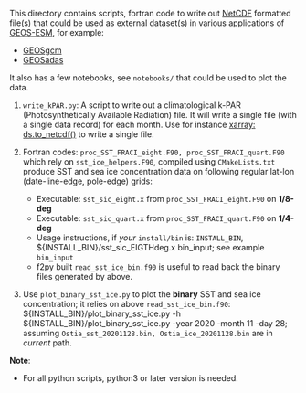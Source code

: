 This directory contains scripts, fortran code to write out [NetCDF](https://www.unidata.ucar.edu/software/netcdf/) formatted file(s) that could be
used as external dataset(s) in various applications of [GEOS-ESM](https://github.com/GEOS-ESM), for example:
- [GEOSgcm](https://github.com/GEOS-ESM/GEOSgcm)
- [GEOSadas](https://github.com/GEOS-ESM/GEOSadas)

It also has a few notebooks, see `notebooks/` that could be used to plot the data.

1. `write_kPAR.py`: A script to write out a climatological k-PAR (Photosynthetically Available Radiation) file.
   It will write a single file (with a single data record) for each month.
   Use for instance [xarray: ds.to_netcdf()](https://xarray.pydata.org/en/stable/generated/xarray.Dataset.to_netcdf.html) to write a single file.

2. Fortran codes: `proc_SST_FRACI_eight.F90, proc_SST_FRACI_quart.F90` which rely on `sst_ice_helpers.F90`, compiled using `CMakeLists.txt` produce
   SST and sea ice concentration data on following regular lat-lon (date-line-edge, pole-edge) grids:
   - Executable: `sst_sic_eight.x` from `proc_SST_FRACI_eight.F90` on **1/8-deg**
   - Executable: `sst_sic_quart.x` from `proc_SST_FRACI_quart.F90` on **1/4-deg**
   - Usage instructions, if _your_ `install/bin` is: `INSTALL_BIN`,
     ${INSTALL_BIN}/sst_sic_EIGTHdeg.x bin_input; see example `bin_input`
   - f2py built `read_sst_ice_bin.f90` is useful to read back the binary files generated by above.

3. Use `plot_binary_sst_ice.py` to plot the **binary** SST and sea ice concentration; it relies on above `read_sst_ice_bin.f90`:
     ${INSTALL_BIN}/plot_binary_sst_ice.py -h
     ${INSTALL_BIN}/plot_binary_sst_ice.py -year 2020 -month 11 -day 28; 
     assuming `Ostia_sst_20201128.bin, Ostia_ice_20201128.bin` are in _current_ path.


**Note**:
 - For all python scripts, python3 or later version is needed.
